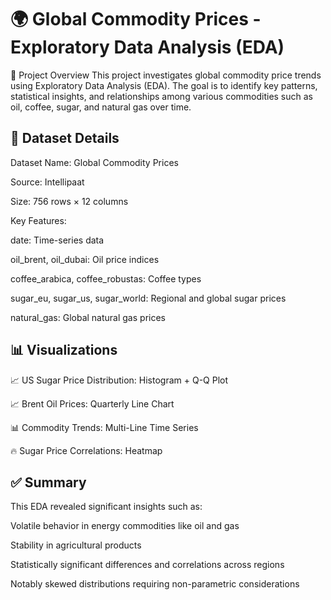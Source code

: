 # 🌍 Global Commodity Prices - Exploratory Data Analysis (EDA)
📌 Project Overview
This project investigates global commodity price trends using Exploratory Data Analysis (EDA). The goal is to identify key patterns, statistical insights, and relationships among various commodities such as oil, coffee, sugar, and natural gas over time.

 ## 📂 Dataset Details
Dataset Name: Global Commodity Prices

Source: Intellipaat

Size: 756 rows × 12 columns

Key Features:

date: Time-series data

oil_brent, oil_dubai: Oil price indices

coffee_arabica, coffee_robustas: Coffee types

sugar_eu, sugar_us, sugar_world: Regional and global sugar prices

natural_gas: Global natural gas prices


 ## 📊 Visualizations
📈 US Sugar Price Distribution: Histogram + Q-Q Plot

📈 Brent Oil Prices: Quarterly Line Chart

📊 Commodity Trends: Multi-Line Time Series

🔥 Sugar Price Correlations: Heatmap

## ✅ Summary
This EDA revealed significant insights such as:

Volatile behavior in energy commodities like oil and gas

Stability in agricultural products

Statistically significant differences and correlations across regions

Notably skewed distributions requiring non-parametric considerations
